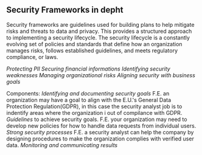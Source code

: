 ## Security Frameworks in depht

Security frameworks are guidelines used for building plans to help mitigate risks and threats to data and privacy. This provides a structured approach to implementing a security lifecycle. The security lifecycle is a constantly evolving set of policies and standards that define how an organization manages risks, follows established guidelines, and meets regulatory compliance, or laws.

*Protecting PII*
*Securing financial informations*
*Identifying security weaknesses*
*Managing organizational risks*
*Aligning security with business goals*

Components:
    *Identifying and documenting security goals* F.E. an organization may have a goal to align with the E.U.'s General Data Protection Regulation(GDPR), in this case the security analyst job is to indentify areas where the organization i out of compilance with GDPR.
    *Guidelines* to achieve security goals. F.E. your organization may need to develop new policies for how to handle data requests from individual users.
    *Strong security processes* F.E. a security analyst can help the company by designing procedures to make the organization complies with verified user data.
    *Monitoring and communicating results*